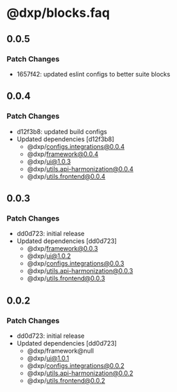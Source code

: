 # @dxp/blocks.faq

## 0.0.5

### Patch Changes

- 1657f42: updated eslint configs to better suite blocks

## 0.0.4

### Patch Changes

- d12f3b8: updated build configs
- Updated dependencies [d12f3b8]
  - @dxp/configs.integrations@0.0.4
  - @dxp/framework@0.0.4
  - @dxp/ui@1.0.3
  - @dxp/utils.api-harmonization@0.0.4
  - @dxp/utils.frontend@0.0.4

## 0.0.3

### Patch Changes

- dd0d723: initial release
- Updated dependencies [dd0d723]
  - @dxp/framework@0.0.3
  - @dxp/ui@1.0.2
  - @dxp/configs.integrations@0.0.3
  - @dxp/utils.api-harmonization@0.0.3
  - @dxp/utils.frontend@0.0.3

## 0.0.2

### Patch Changes

- dd0d723: initial release
- Updated dependencies [dd0d723]
  - @dxp/framework@null
  - @dxp/ui@1.0.1
  - @dxp/configs.integrations@0.0.2
  - @dxp/utils.api-harmonization@0.0.2
  - @dxp/utils.frontend@0.0.2
